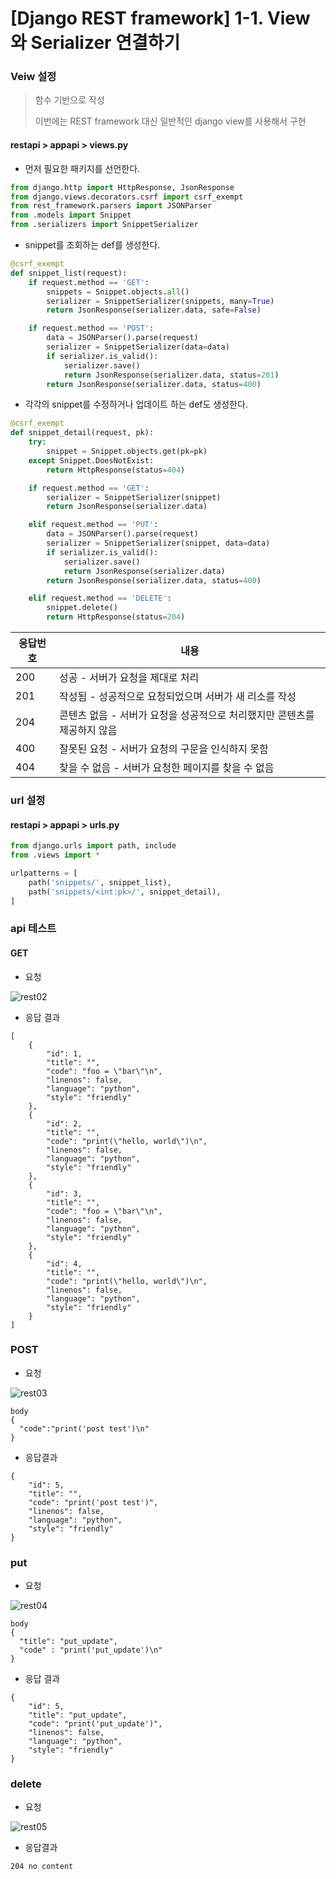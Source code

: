 # [Django REST framework] 1-1. View와 Serializer 연결하기

### Veiw 설정

> 함수 기반으로 작성
>
> 이번에는 REST framework 대신 일반적인 django view를 사용해서 구현

#### restapi > appapi > views.py

- 먼저 필요한 패키지를 선언한다.

```python
from django.http import HttpResponse, JsonResponse
from django.views.decorators.csrf import csrf_exempt
from rest_framework.parsers import JSONParser
from .models import Snippet
from .serializers import SnippetSerializer
```

- snippet를 조회하는 def를 생성한다.

```python
@csrf_exempt
def snippet_list(request):
    if request.method == 'GET':
        snippets = Snippet.objects.all()
        serializer = SnippetSerializer(snippets, many=True)
        return JsonResponse(serializer.data, safe=False)

    if request.method == 'POST':
        data = JSONParser().parse(request)
        serializer = SnippetSerializer(data=data)
        if serializer.is_valid():
            serializer.save()
            return JsonResponse(serializer.data, status=201)
        return JsonResponse(serializer.data, status=400)
```

- 각각의 snippet를 수정하거나 업데이트 하는 def도 생성한다.

```python
@csrf_exempt
def snippet_detail(request, pk):
    try:
        snippet = Snippet.objects.get(pk=pk)
    except Snippet.DoesNotExist:
        return HttpResponse(status=404)

    if request.method == 'GET':
        serializer = SnippetSerializer(snippet)
        return JsonResponse(serializer.data)

    elif request.method == 'PUT':
        data = JSONParser().parse(request)
        serializer = SnippetSerializer(snippet, data=data)
        if serializer.is_valid():
            serializer.save()
            return JsonResponse(serializer.data)
        return JsonResponse(serializer.data, status=400)

    elif request.method == 'DELETE':
        snippet.delete()
        return HttpResponse(status=204)
```

| 응답번호 | 내용                                                         |
| -------- | ------------------------------------------------------------ |
| 200      | 성공 - 서버가 요청을 제대로 처리                             |
| 201      | 작성됨 - 성공적으로 요청되었으며 서버가 새 리소를 작성       |
| 204      | 콘텐츠 없음 - 서버가 요청을 성공적으로 처리했지만 콘텐츠를 제공하지 않음 |
| 400      | 잘못된 요청 - 서버가 요청의 구문을 인식하지 못함             |
| 404      | 찾을 수 없음 - 서버가 요청한 페이지를 찾을 수 없음           |

### url 설정

#### restapi > appapi > urls.py

```python
from django.urls import path, include
from .views import *

urlpatterns = [
    path('snippets/', snippet_list),
    path('snippets/<int:pk>/', snippet_detail),
]
```

###  api 테스트

#### GET

- 요청

![rest02](image/restapi02.png)

- 응답 결과

```
[
    {
        "id": 1,
        "title": "",
        "code": "foo = \"bar\"\n",
        "linenos": false,
        "language": "python",
        "style": "friendly"
    },
    {
        "id": 2,
        "title": "",
        "code": "print(\"hello, world\")\n",
        "linenos": false,
        "language": "python",
        "style": "friendly"
    },
    {
        "id": 3,
        "title": "",
        "code": "foo = \"bar\"\n",
        "linenos": false,
        "language": "python",
        "style": "friendly"
    },
    {
        "id": 4,
        "title": "",
        "code": "print(\"hello, world\")\n",
        "linenos": false,
        "language": "python",
        "style": "friendly"
    }
]
```

### POST

- 요청

![rest03](image/restapi03.png)

```
body
{
  "code":"print('post test')\n"
}
```

- 응답결과

```
{
    "id": 5,
    "title": "",
    "code": "print('post test')",
    "linenos": false,
    "language": "python",
    "style": "friendly"
}
```

### put

- 요청

![rest04](image/restapi04.png)

```
body
{
  "title": "put_update",
  "code" : "print('put_update')\n"
}
```

- 응답 결과

```
{
    "id": 5,
    "title": "put_update",
    "code": "print('put_update')",
    "linenos": false,
    "language": "python",
    "style": "friendly"
}
```

### delete

- 요청

![rest05](image/restapi05.png)

- 응답결과

```
204 no content
```

